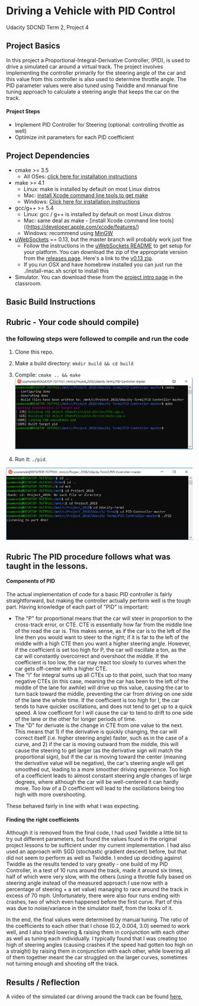 # Driving a Vehicle with PID Control
Udacity SDCND Term 2, Project 4

## Project Basics
In this project a Proportional-Integral-Derivative Controller, (PID), is used  to drive a simulated car around a virtual track. The project involves implementing the controller primarily for the steering angle of the car and this value from this controller is also used to determine throttle angle. The PID parameter values were also tuned using Twiddle and mnanual fine tuning approach to calculate a steering angle that keeps the car on the track.

#### Project Steps
* Implement PID Controller for Steering (optional: controlling throttle as well)
* Optimize init parameters for each PID coefficient

## Project Dependencies

* cmake >= 3.5
  * All OSes: [click here for installation instructions](https://cmake.org/install/)
* make >= 4.1
  * Linux: make is installed by default on most Linux distros
  * Mac: [install Xcode command line tools to get make](https://developer.apple.com/xcode/features/)
  * Windows: [Click here for installation instructions](http://gnuwin32.sourceforge.net/packages/make.htm)
* gcc/g++ >= 5.4
  * Linux: gcc / g++ is installed by default on most Linux distros
  * Mac: same deal as make - [install Xcode command line tools]((https://developer.apple.com/xcode/features/)
  * Windows: recommend using [MinGW](http://www.mingw.org/)
* [uWebSockets](https://github.com/uWebSockets/uWebSockets) == 0.13, but the master branch will probably work just fine
  * Follow the instructions in the [uWebSockets README](https://github.com/uWebSockets/uWebSockets/blob/master/README.md) to get setup for your platform. You can download the zip of the appropriate version from the [releases page](https://github.com/uWebSockets/uWebSockets/releases). Here's a link to the [v0.13 zip](https://github.com/uWebSockets/uWebSockets/archive/v0.13.0.zip).
  * If you run OSX and have homebrew installed you can just run the ./install-mac.sh script to install this
* Simulator. You can download these from the [project intro page](https://github.com/udacity/CarND-PID-Control-Project/releases) in the classroom.

## Basic Build Instructions 
## Rubric - Your code should compile)
### the following steps were followed to compile and run the code

1. Clone this repo.
2. Make a build directory: `mkdir build && cd build`
3. Compile: `cmake .. && make`
![See Screenshot](./images/make_build.PNG)

4. Run it: `./pid`. 

![See Screenshot](./images/listening_mode.PNG)

## Rubric The PID procedure follows what was taught in the lessons.

#### Components of PID
The actual implementation of code for a basic PID controller is fairly straightforward, but making the controller actually perform well is the tough part. Having knowledge of each part of "PID" is important:
* The "P" for proportional means that the car will steer in proportion to the cross-track error, or CTE. CTE is essentially how far from the middle line of the road the car is. This makes sense, as if the car is to the left of the line then you would want to steer to the right; if it is far to the left of the middle with a high CTE then you want a higher steering angle. However, if the coefficient is set too high for P, the car will oscillate a ton, as the car will constantly overcorrect and overshoot the middle. If the coefficient is too low, the car may react too slowly to curves when the car gets off-center with a higher CTE.
* The "I" for integral sums up all CTEs up to that point, such that too many negative CTEs (in this case, meaning the car has been to the left of the middle of the lane for awhile) will drive up this value, causing the car to turn back toward the middle, preventing the car from driving on one side of the lane the whole time. If the coefficient is too high for I, the car tends to have quicker oscillations, and does not tend to get up to a quick speed. A low coefficent for I will cause the car to tend to drift to one side of the lane or the other for longer periods of time.
* The "D" for derivate is the change in CTE from one value to the next. This means that 1) if the derivative is quickly changing, the car will correct itself (i.e. higher steering angle) faster, such as in the case of a curve, and 2) if the car is moving outward from the middle, this will cause the steering to get larger (as the derivative sign will match the proportional sign), but if the car is moving toward the center (meaning the derivative value will be negative), the car's steering angle will get smoothed out, leading to a more smoother driving experience. Too high of a coefficient leads to almost constant steering angle changes of large degrees, where although the car will be well-centered it can hardly move. Too low of a D coefficient will lead to the oscillations being too high with more overshooting.

These behaved fairly in line with what I was expecting.

#### Finding the right coefficients
Although it is removed from the final code, I had used Twiddle a little bit to try out different parameters, but found the values found in the original project lessons to be sufficient under my current implementation. I had also used an approach with SGD (stochastic gradient descent) before, but that did not seem to perform as well as Twiddle. I ended up deciding against Twiddle as the results tended to vary greatly - one build of my PID Controller, in a test of 10 runs around the track, made it around six times, half of which were very slow, with the others (using a throttle fully based on steering angle instead of the measured approach I use now with a percentage of steering + a set value) managing to race around the track in excess of 70 mph. Unfortunately, there were also four runs ending with crashes, two of which even happened before the first curve. Part of this was due to noise/variance in the simulator itself, from the looks of it.

In the end, the final values were determined by manual tuning. The ratio of the coefficients to each other that I chose (0.2, 0.004, 3.0) seemed to work well, and I also tried lowering & raising them in conjunction with each other as well as tuning each individually. I typically found that I was creating too high of steering angles (causing crashes if the speed had gotten too high on a straight) by raising them in conjunction with each other, while lowering all of them together meant the car struggled on the larger curves, sometimes not turning enough and shooting off the track.


## Results / Reflection
A video of the simulated car driving around the track can be found [here.](https://github.com/mvirgo/PID-Control-Project/blob/master/PID_control_vid.mov)



